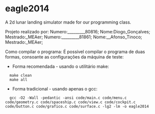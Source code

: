 eagle2014
=========

A 2d lunar landing simulator made for our programming class.

Projeto realizado por:
Numero:_________80816; Nome:Diogo_Gonçalves; Mestrado:_MEAer;
Numero:_________81861; Nome:__Afonso_Tinoco; Mestrado:_MEAer;

Como compilar o programa:
É possível compilar o programa de duas formas, consoante as configurações da máquina de teste:
+ Forma recomendada - usando o utilitário make:
```
  make clean
  make all
```

+ Forma tradicional - usando apenas o gcc:
```
  gcc -O2 -Wall -pedantic -ansi code/main.c code/menu.c code/geometry.c code/spaceship.c code/view.c code/cockpit.c code/button.c code/grafico.c code/surface.c -lg2 -lm -o eagle2014
```
